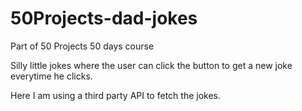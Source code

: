 # 50Projects-dad-jokes
Part of 50 Projects 50 days course

Silly little jokes where the user can click the button to get a new joke everytime he clicks.

Here I am using a third party API to fetch the jokes. 


